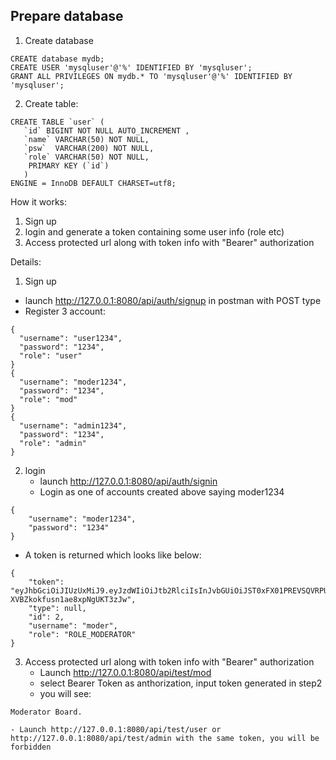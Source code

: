Prepare database
--------------------------------------
1. Create database
```
CREATE database mydb;
CREATE USER 'mysqluser'@'%' IDENTIFIED BY 'mysqluser';
GRANT ALL PRIVILEGES ON mydb.* TO 'mysqluser'@'%' IDENTIFIED BY 'mysqluser';
```
2. Create table:
 ```
CREATE TABLE `user` (
	`id` BIGINT NOT NULL AUTO_INCREMENT ,
	`name` VARCHAR(50) NOT NULL,
	`psw`  VARCHAR(200) NOT NULL,
	`role` VARCHAR(50) NOT NULL,
	 PRIMARY KEY (`id`)	
	)
ENGINE = InnoDB DEFAULT CHARSET=utf8;
```


How it works:
1. Sign up
2. login and generate a token containing some user info (role etc)
3. Access protected url along with token info with "Bearer" authorization

Details:
1. Sign up
  - launch http://127.0.0.1:8080/api/auth/signup in postman with POST type
  - Register 3 account:
  ```aidl
{
    "username": "user1234",
    "password": "1234",
    "role": "user"
}
{
    "username": "moder1234",
    "password": "1234",
    "role": "mod"
}
{
    "username": "admin1234",
    "password": "1234",
    "role": "admin"
}
```
   
2. login
   - launch http://127.0.0.1:8080/api/auth/signin
   - Login as one of accounts created above saying moder1234
```aidl
{
    "username": "moder1234",
    "password": "1234"
}
```
   - A token is returned which looks like below:
```aidl
{
    "token": "eyJhbGciOiJIUzUxMiJ9.eyJzdWIiOiJtb2RlciIsInJvbGUiOiJST0xFX01PREVSQVRPUiIsImlhdCI6MTY0NDc0NTU5NiwiZXhwIjoxNjQ0ODMxOTk2fQ.JNWAoJl0pmuARVpUW3e7Cda2wIX2Lrwo2Nh1z3MOJ_R3HcZUGJriAKuu_4E-XVBZkokfusn1ae8xpNgUKT3zJw",
    "type": null,
    "id": 2,
    "username": "moder",
    "role": "ROLE_MODERATOR"
}
```
3. Access protected url along with token info with "Bearer" authorization
   - Launch http://127.0.0.1:8080/api/test/mod
   - select Bearer Token as anthorization, input token generated in step2
   - you will see:
```aidl
Moderator Board.
```
    - Launch http://127.0.0.1:8080/api/test/user or http://127.0.0.1:8080/api/test/admin with the same token, you will be forbidden




